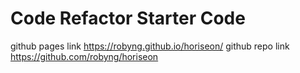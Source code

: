 # Code Refactor Starter Code
github pages link https://robyng.github.io/horiseon/
github repo link https://github.com/robyng/horiseon 